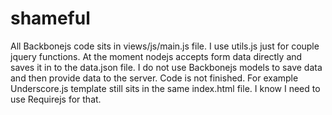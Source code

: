 # shameful

All Backbonejs code sits in views/js/main.js file. I use utils.js just for couple jquery functions. At the moment nodejs accepts form data directly and saves it in to the data.json file. I do not use Backbonejs models to save data and then provide data to the server. Code is not finished. For example Underscore.js template still sits in the same index.html file. I know I need to use Requirejs for that.

